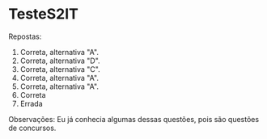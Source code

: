 # TesteS2IT

Repostas:

1) Correta, alternativa "A".
2) Correta, alternativa "D".
3) Correta, alternativa "C".
4) Correta, alternativa "A".
5) Correta, alternativa "A".
6) Correta
7) Errada

Observações: Eu já conhecia algumas dessas questões, pois são questões de concursos.
